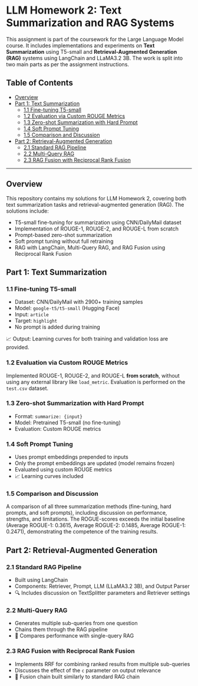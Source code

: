 # LLM Homework 2: Text Summarization and RAG Systems

This assignment is part of the coursework for the Large Language Model course. It includes implementations and experiments on **Text Summarization** using T5-small and **Retrieval-Augmented Generation (RAG)** systems using LangChain and LLaMA3.2 3B. The work is split into two main parts as per the assignment instructions.

## Table of Contents

- [Overview](#overview)
- [Part 1: Text Summarization](#part-1-text-summarization)
  - [1.1 Fine-tuning T5-small](#11-fine-tuning-t5-small)
  - [1.2 Evaluation via Custom ROUGE Metrics](#12-evaluation-via-custom-rouge-metrics)
  - [1.3 Zero-shot Summarization with Hard Prompt](#13-zero-shot-summarization-with-hard-prompt)
  - [1.4 Soft Prompt Tuning](#14-soft-prompt-tuning)
  - [1.5 Comparison and Discussion](#15-comparison-and-discussion)
- [Part 2: Retrieval-Augmented Generation](#part-2-retrieval-augmented-generation)
  - [2.1 Standard RAG Pipeline](#21-standard-rag-pipeline)
  - [2.2 Multi-Query RAG](#22-multi-query-rag)
  - [2.3 RAG Fusion with Reciprocal Rank Fusion](#23-rag-fusion-with-reciprocal-rank-fusion)

---

## Overview

This repository contains my solutions for LLM Homework 2, covering both text summarization tasks and retrieval-augmented generation (RAG). The solutions include:

- T5-small fine-tuning for summarization using CNN/DailyMail dataset
- Implementation of ROUGE-1, ROUGE-2, and ROUGE-L from scratch
- Prompt-based zero-shot summarization
- Soft prompt tuning without full retraining
- RAG with LangChain, Multi-Query RAG, and RAG Fusion using Reciprocal Rank Fusion

## Part 1: Text Summarization

### 1.1 Fine-tuning T5-small

- Dataset: CNN/DailyMail with 2900+ training samples
- Model: `google-t5/t5-small` (Hugging Face)
- Input: `article`
- Target: `highlight`
- No prompt is added during training

📈 Output: Learning curves for both training and validation loss are provided.

### 1.2 Evaluation via Custom ROUGE Metrics

Implemented ROUGE-1, ROUGE-2, and ROUGE-L **from scratch**, without using any external library like `load_metric`. Evaluation is performed on the `test.csv` dataset.

### 1.3 Zero-shot Summarization with Hard Prompt

- Format: `summarize: {input}`
- Model: Pretrained T5-small (no fine-tuning)
- Evaluation: Custom ROUGE metrics

### 1.4 Soft Prompt Tuning

- Uses prompt embeddings prepended to inputs
- Only the prompt embeddings are updated (model remains frozen)
- Evaluated using custom ROUGE metrics
- 📈 Learning curves included

### 1.5 Comparison and Discussion

A comparison of all three summarization methods (fine-tuning, hard prompts, and soft prompts), including discussion on performance, strengths, and limitations. The ROGUE-scores exceeds the initial baseline (Average ROGUE-1: 0.3615, Average ROGUE-2: 0.1485, Average ROGUE-1: 0.2471), 
demonstrating the competence of the training results. 

## Part 2: Retrieval-Augmented Generation

### 2.1 Standard RAG Pipeline

- Built using LangChain
- Components: Retriever, Prompt, LLM (LLaMA3.2 3B), and Output Parser
- 🔍 Includes discussion on TextSplitter parameters and Retriever settings

### 2.2 Multi-Query RAG

- Generates multiple sub-queries from one question
- Chains them through the RAG pipeline
- 🔄 Compares performance with single-query RAG

### 2.3 RAG Fusion with Reciprocal Rank Fusion

- Implements RRF for combining ranked results from multiple sub-queries
- Discusses the effect of the `c` parameter on output relevance
- 🚀 Fusion chain built similarly to standard RAG chain

